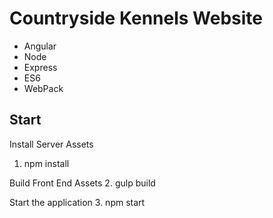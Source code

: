 # Countryside Kennels Website
+ Angular 
+ Node 
+ Express
+ ES6
+ WebPack

## Start
Install Server Assets
1.  npm install

Build Front End Assets
2.  gulp build

Start the application
3.  npm start